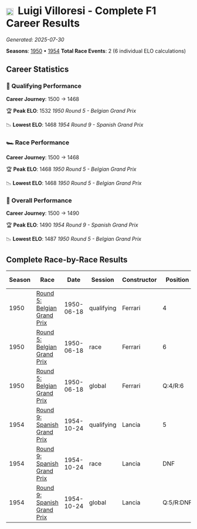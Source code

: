 # <img src="https://upload.wikimedia.org/wikipedia/commons/0/03/Flag_of_Italy.svg" alt="Italy" width="20" height="auto" style="vertical-align: middle; margin-right: 5px;" onerror="this.outerHTML='🇮🇹'; this.style.marginRight='5px';"/> Luigi Villoresi - Complete F1 Career Results

*Generated: 2025-07-30*

**Seasons**: [1950](../results/1950-season-report.md) • [1954](../results/1954-season-report.md)
**Total Race Events**: 2 (6 individual ELO calculations)

## Career Statistics

### 🏁 Qualifying Performance
**Career Journey**: 1500 → 1468

🏆 **Peak ELO**: 1532
   *1950 Round 5 - Belgian Grand Prix*

📉 **Lowest ELO**: 1468
   *1954 Round 9 - Spanish Grand Prix*

### 🏎️ Race Performance
**Career Journey**: 1500 → 1468

🏆 **Peak ELO**: 1468
   *1950 Round 5 - Belgian Grand Prix*

📉 **Lowest ELO**: 1468
   *1950 Round 5 - Belgian Grand Prix*

### 🌟 Overall Performance
**Career Journey**: 1500 → 1490

🏆 **Peak ELO**: 1490
   *1954 Round 9 - Spanish Grand Prix*

📉 **Lowest ELO**: 1487
   *1950 Round 5 - Belgian Grand Prix*


## Complete Race-by-Race Results

| Season | Race | Date | Session | Constructor | Position | Starting ELO | ELO Change | Final ELO | Teammate |
|--------|------|------|---------|-------------|----------|--------------|------------|-----------|----------|
| 1950 | [Round 5: Belgian Grand Prix](../results/1950-season-report.md#round-5-belgian-grand-prix) | 1950-06-18 | qualifying | Ferrari | 4 | 1500 | +32 | 1532 | <img src="https://upload.wikimedia.org/wikipedia/commons/0/03/Flag_of_Italy.svg" alt="Italy" width="20" height="auto" style="vertical-align: middle; margin-right: 5px;" onerror="this.outerHTML='🇮🇹'; this.style.marginRight='5px';"/> Alberto Ascari |
| 1950 | [Round 5: Belgian Grand Prix](../results/1950-season-report.md#round-5-belgian-grand-prix) | 1950-06-18 | race | Ferrari | 6 | 1500 | -32 | 1468 | <img src="https://upload.wikimedia.org/wikipedia/commons/0/03/Flag_of_Italy.svg" alt="Italy" width="20" height="auto" style="vertical-align: middle; margin-right: 5px;" onerror="this.outerHTML='🇮🇹'; this.style.marginRight='5px';"/> Alberto Ascari |
| 1950 | [Round 5: Belgian Grand Prix](../results/1950-season-report.md#round-5-belgian-grand-prix) | 1950-06-18 | global | Ferrari | Q:4/R:6 | 1500 | -13 | 1487 | <img src="https://upload.wikimedia.org/wikipedia/commons/0/03/Flag_of_Italy.svg" alt="Italy" width="20" height="auto" style="vertical-align: middle; margin-right: 5px;" onerror="this.outerHTML='🇮🇹'; this.style.marginRight='5px';"/> Alberto Ascari |
| 1954 | [Round 9: Spanish Grand Prix](../results/1954-season-report.md#round-9-spanish-grand-prix) | 1954-10-24 | qualifying | Lancia | 5 | 1500 | -32 | 1468 | <img src="https://upload.wikimedia.org/wikipedia/commons/0/03/Flag_of_Italy.svg" alt="Italy" width="20" height="auto" style="vertical-align: middle; margin-right: 5px;" onerror="this.outerHTML='🇮🇹'; this.style.marginRight='5px';"/> Alberto Ascari |
| 1954 | [Round 9: Spanish Grand Prix](../results/1954-season-report.md#round-9-spanish-grand-prix) | 1954-10-24 | race | Lancia | DNF | 1500 | N/A | 1500 | <img src="https://upload.wikimedia.org/wikipedia/commons/0/03/Flag_of_Italy.svg" alt="Italy" width="20" height="auto" style="vertical-align: middle; margin-right: 5px;" onerror="this.outerHTML='🇮🇹'; this.style.marginRight='5px';"/> Alberto Ascari |
| 1954 | [Round 9: Spanish Grand Prix](../results/1954-season-report.md#round-9-spanish-grand-prix) | 1954-10-24 | global | Lancia | Q:5/R:DNF | 1500 | -10 | 1490 | <img src="https://upload.wikimedia.org/wikipedia/commons/0/03/Flag_of_Italy.svg" alt="Italy" width="20" height="auto" style="vertical-align: middle; margin-right: 5px;" onerror="this.outerHTML='🇮🇹'; this.style.marginRight='5px';"/> Alberto Ascari |
